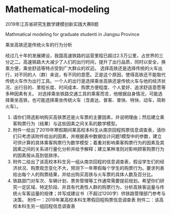 # Mathematical-modeling

2019年江苏省研究生数学建模创新实践大赛B题

Mathmatical modeling for graduate studenti in Jiangsu Province

乘坐高铁还是传统火车的行为分析

经过几十年的发展建设，我国高速铁路的运营里程已超过2.5万公里，占世界的三分之二。高速铁路大大减少了人们的出行时间，提升了出行品质，同时以安全，换乘方便，乘坐舒适等特点受到广大群众的欢迎。
选择高铁还是选择传统的火车出行，对不同的人（群）来说，有不同的意愿。正是这个原因，使得高铁还不能取代传统火车作为出行工具。一个人的出行是选择乘坐高铁还是传统火车与他的经济状况、出行目的、里程长度、时间成本、购票方便程度、个人爱好、追求舒适意愿等多种因素有关。
对选择乘坐铁路交通工具的乘客而言，他根据自身情况，可能选择乘坐高铁，也可能选择乘坐传统火车（含直达、普客、普快、特快、动车，简称火车）。
1. 请你们筛选影响购买高铁票还是火车票的主要因素，并说明理由；然后建立乘客购票行为（结果）与这些因素之间关系的数学模型。
2. 附件一给出了2019年寒假期间某高校本科生从南京回程购票信息调查表，请你们只考虑该附件给出的因素，并根据表中数据估计问题1模型中的参数，建立可供计算的具体乘客购票行为数学模型；着重对影响乘客购票行为的因素及其因素之间的关系进行量化分析并给予解释；建立某种准则对影响顾客购票行为的因素按从高到低排序。
3. 附件二给出了该高校本科生另一组从南京回程的信息调查表，假设学生们的经济状况、购票观念变化不大，预测下一年寒假每个学生的购票行为。要求列表给出每个人的购票结果，并给出购买高铁与火车票的具体人数及百分比。
4. 铁路部门对车次、车辆计划、票务管理等工作通常需要提前规划。希望你们研究一定区域、特定阶段、并具有代表性人群的购票行为，分析高铁客运量与传统火车客运量的规律；并写成建议书（不超过1200字）供铁路管理部门参考与决策。
附件一：2019年某高校本科生寒假回程购票信息调查表
附件二：该高校本科生另一组回程信息调查表



